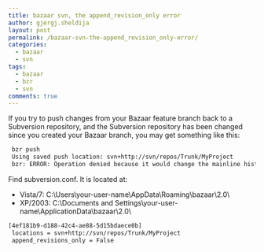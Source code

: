```yaml
---
title: bazaar svn, the append_revision_only error
author: gjergj.sheldija
layout: post
permalink: /bazaar-svn-the-append_revision_only-error/
categories:
  - bazaar
  - svn
tags:
  - bazaar
  - bzr
  - svn
comments: true
---
```

If you try to push changes from your Bazaar feature branch back to a Subversion repository, and the Subversion repository has been changed since you created your Bazaar branch, you may get something like this:

```bash
 bzr push
 Using saved push location: svn+http://svn/repos/Trunk/MyProject
 bzr: ERROR: Operation denied because it would change the mainline history. Set the append_revisions_only setting to False on branch "svn+http://svn/repos/Trunk/MyProject" to allow the mainline to change.
```

Find subversion.conf. It is located at:

*   Vista/7: C:\Users\your-user-name\AppData\Roaming\bazaar\2.0\
*   XP/2003: C:\Documents and Settings\your-user-name\ApplicationData\bazaar\2.0\

```bash
[4ef181b9-d188-42c4-ae88-5d15bdaece0b]
 locations = svn+http://svn/repos/Trunk/MyProject
 append_revisions_only = False
```